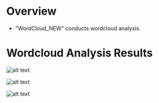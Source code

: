 # Overview
* "WordCloud_NEW" conducts wordcloud analysis.

# Wordcloud Analysis Results 


![alt text][logo]

[logo]: https://github.com/grantjw/text_analysis_proj2/blob/main/text_analysis_fold3/wordcloud/Wordcloud_All%20China_(NEW).png


![alt text][logo1]

[logo1]: https://github.com/grantjw/text_analysis_proj2/blob/main/text_analysis_fold3/wordcloud/WordCloud_Dem.png


![alt text][logo2]

[logo2]: https://github.com/grantjw/text_analysis_proj2/blob/main/text_analysis_fold3/wordcloud/WordCloud_Rep.png
